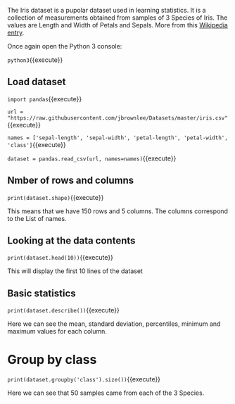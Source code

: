 The Iris  dataset is a pupolar dataset used in learning statistics. It is a collection of measurements obtained from samples of 3 Species of Iris. The values are Length and Width of Petals and Sepals. More from this [Wikipedia entry](https://en.wikipedia.org/wiki/Iris_flower_data_set).

Once again open the Python 3 console:

`python3`{{execute}}

## Load dataset

`import pandas`{{execute}}

`url = "https://raw.githubusercontent.com/jbrownlee/Datasets/master/iris.csv"`{{execute}}

`names = ['sepal-length', 'sepal-width', 'petal-length', 'petal-width', 'class']`{{execute}}

`dataset = pandas.read_csv(url, names=names)`{{execute}}

## Nmber of rows and columns

`print(dataset.shape)`{{execute}}

This means that we have 150 rows and 5 columns. The columns correspond to the List of names.

## Looking at the data contents

`print(dataset.head(10))`{{execute}}

This will display the first 10 lines of the dataset

## Basic statistics

`print(dataset.describe())`{{execute}}

Here we can see the mean, standard deviation, percentiles, minimum and maximum values for each column.

# Group by class

`print(dataset.groupby('class').size())`{{execute}}

Here we can see that 50 samples came from each of the 3 Species.

